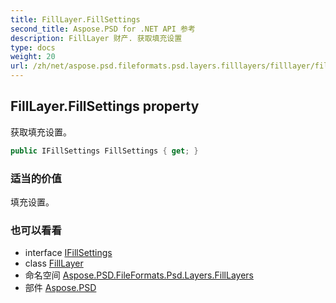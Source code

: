 ```yaml
---
title: FillLayer.FillSettings
second_title: Aspose.PSD for .NET API 参考
description: FillLayer 财产. 获取填充设置
type: docs
weight: 20
url: /zh/net/aspose.psd.fileformats.psd.layers.filllayers/filllayer/fillsettings/
---
```

## FillLayer.FillSettings property

获取填充设置。

```csharp
public IFillSettings FillSettings { get; }
```

### 适当的价值

填充设置。

### 也可以看看

* interface [IFillSettings](../../../aspose.psd.fileformats.psd.layers.fillsettings/ifillsettings/)
* class [FillLayer](../)
* 命名空间 [Aspose.PSD.FileFormats.Psd.Layers.FillLayers](../../filllayer/)
* 部件 [Aspose.PSD](../../../)


